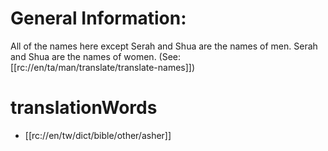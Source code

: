 # General Information:

All of the names here except Serah and Shua are the names of men. Serah and Shua are the names of women. (See: [[rc://en/ta/man/translate/translate-names]])

# translationWords

* [[rc://en/tw/dict/bible/other/asher]]